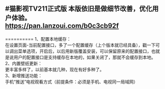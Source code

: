 #猫影视TV211正式版  本版依旧是做细节改善，优化用户体验。  
https://pan.lanzoui.com/b0c3cb92f
----
#### 
==========
1、配置本地缓存：   
在设置页面-当前配置接口，多了一个配置缓存（上个版本就已经具备），戳一下可以调出菜单选项，开启后，以后用新版覆盖安装，可以保留原来的配置接口，也就是说用户的配置接口是支持缓存在本地的，如果关闭了，那就不会缓存到本地。  
2、内置壁纸更新：  
更丰富多样了，以前基本就几种，现在有好多种了。  
3、新增推送功能：  
手机“推送”电视观看方式（前提条件：必须是手机、电视同一局域网）  
